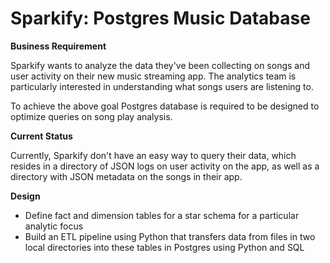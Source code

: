 <h1><b>Sparkify: Postgres Music Database </b></h1>

<b>Business Requirement</b>

Sparkify wants to analyze the data they've been collecting on songs and user activity on their new music streaming app. The analytics team is particularly interested in understanding what songs users are listening to. 

To achieve the above goal Postgres database is required to be designed to optimize queries on song play analysis.

<b>Current Status</b>

Currently, Sparkify don't have an easy way to query their data, which resides in a directory of JSON logs on user activity on the app, as well as a directory with JSON metadata on the songs in their app.

<b>Design</b>

<ul>
<li>Define fact and dimension tables for a star schema for a particular analytic focus</li>
<li>Build an ETL pipeline using Python that transfers data from files in two local directories into these tables in Postgres using Python and SQL</li>
</ul>